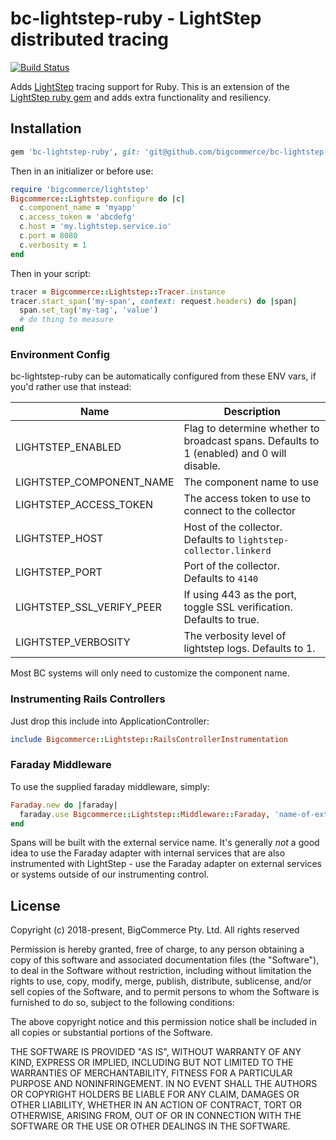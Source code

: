 # bc-lightstep-ruby - LightStep distributed tracing

[![Build Status](https://travis-ci.com/bigcommerce/bc-lightstep-ruby.svg?token=D3Cc4LCF9BgpUx4dpPpv&branch=master)](https://travis-ci.com/bigcommerce/bc-lightstep-ruby)

Adds [LightStep](https://lightstep.com) tracing support for Ruby. This is an extension of the 
[LightStep ruby gem](https://github.com/lightstep/lightstep-tracer-ruby) and adds extra functionality and resiliency.

## Installation

```ruby
gem 'bc-lightstep-ruby', git: 'git@github.com/bigcommerce/bc-lightstep-ruby'
```

Then in an initializer or before use:

```ruby
require 'bigcommerce/lightstep'
Bigcommerce::Lightstep.configure do |c|
  c.component_name = 'myapp'
  c.access_token = 'abcdefg'
  c.host = 'my.lightstep.service.io'
  c.port = 8080
  c.verbosity = 1
end
```

Then in your script:

```ruby
tracer = Bigcommerce::Lightstep::Tracer.instance
tracer.start_span('my-span', context: request.headers) do |span|
  span.set_tag('my-tag', 'value')
  # do thing to measure
end
```

### Environment Config

bc-lightstep-ruby can be automatically configured from these ENV vars, if you'd rather use that instead:

| Name | Description |
| ---- | ----------- |
| LIGHTSTEP_ENABLED | Flag to determine whether to broadcast spans. Defaults to 1 (enabled) and 0 will disable.|
| LIGHTSTEP_COMPONENT_NAME | The component name to use |
| LIGHTSTEP_ACCESS_TOKEN | The access token to use to connect to the collector |
| LIGHTSTEP_HOST | Host of the collector. Defaults to `lightstep-collector.linkerd` |
| LIGHTSTEP_PORT | Port of the collector. Defaults to `4140` |
| LIGHTSTEP_SSL_VERIFY_PEER | If using 443 as the port, toggle SSL verification. Defaults to true. |
| LIGHTSTEP_VERBOSITY | The verbosity level of lightstep logs. Defaults to 1. |

Most BC systems will only need to customize the component name.

### Instrumenting Rails Controllers

Just drop this include into ApplicationController:

```ruby
include Bigcommerce::Lightstep::RailsControllerInstrumentation
```

### Faraday Middleware

To use the supplied faraday middleware, simply:

```ruby
Faraday.new do |faraday|
  faraday.use Bigcommerce::Lightstep::Middleware::Faraday, 'name-of-external-service'
end
```

Spans will be built with the external service name. It's generally _not_ a good idea to use the Faraday adapter
with internal services that are also instrumented with LightStep - use the Faraday adapter on external services
or systems outside of our instrumenting control. 

## License

Copyright (c) 2018-present, BigCommerce Pty. Ltd. All rights reserved 

Permission is hereby granted, free of charge, to any person obtaining a copy of this software and associated 
documentation files (the "Software"), to deal in the Software without restriction, including without limitation the 
rights to use, copy, modify, merge, publish, distribute, sublicense, and/or sell copies of the Software, and to permit 
persons to whom the Software is furnished to do so, subject to the following conditions:

The above copyright notice and this permission notice shall be included in all copies or substantial portions of the 
Software.

THE SOFTWARE IS PROVIDED "AS IS", WITHOUT WARRANTY OF ANY KIND, EXPRESS OR IMPLIED, INCLUDING BUT NOT LIMITED TO THE 
WARRANTIES OF MERCHANTABILITY, FITNESS FOR A PARTICULAR PURPOSE AND NONINFRINGEMENT. IN NO EVENT SHALL THE AUTHORS OR 
COPYRIGHT HOLDERS BE LIABLE FOR ANY CLAIM, DAMAGES OR OTHER LIABILITY, WHETHER IN AN ACTION OF CONTRACT, TORT OR 
OTHERWISE, ARISING FROM, OUT OF OR IN CONNECTION WITH THE SOFTWARE OR THE USE OR OTHER DEALINGS IN THE SOFTWARE.
